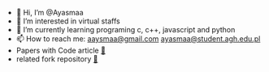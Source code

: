 - 👋 Hi, I’m @Ayasmaa
- 👀 I’m interested in virtual staffs
- 🌱 I’m currently learning programing c, c++, javascript and python
- 📫 How to reach me: aaysmaa@gmail.com ayasmaa@student.agh.edu.pl
- Papers with Code article [:cherry_blossom:](https://paperswithcode.com/paper/rt-1-robotics-transformer-for-real-world)
- related fork repository [:sunflower:](https://github.com/google-research/robotics_transformer)

<!---
Ayasmaa/Ayasmaa is a ✨ special ✨ repository because its `README.md` (this file) appears on your GitHub profile.
You can click the Preview link to take a look at your changes.
--->
